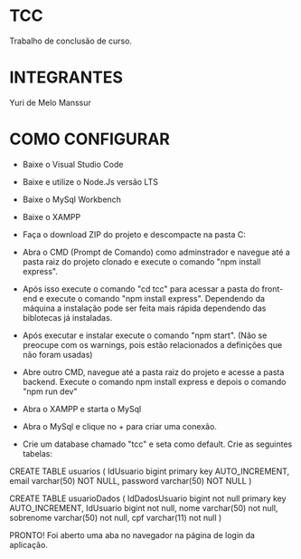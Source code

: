 # TCC
Trabalho de conclusão de curso.

# INTEGRANTES

Yuri de Melo Manssur

# COMO CONFIGURAR

- Baixe o Visual Studio Code
- Baixe e utilize o Node.Js versão LTS
- Baixe o MySql Workbench
- Baixe o XAMPP
- Faça o download ZIP do projeto e descompacte na pasta C:
- Abra o CMD (Prompt de Comando) como adminstrador e navegue até a pasta raiz do projeto clonado e execute o comando "npm install express".

- Após isso execute o comando "cd tcc" para acessar a pasta do front-end e execute o comando "npm install express". Dependendo da máquina a instalação pode ser feita mais rápida dependendo das biblotecas já instaladas.

- Após executar e instalar execute o comando "npm start". (Não se preocupe com os warnings, pois estão relacionados a definições que não foram usadas)

- Abre outro CMD, navegue até a pasta raiz do projeto e acesse a pasta backend. Execute o comando npm install express e depois o comando "npm run dev"

- Abra o XAMPP e starta o MySql

- Abra o MySql e clique no + para criar uma conexão.

- Crie um database chamado "tcc" e seta como default.
Crie as seguintes tabelas:

CREATE TABLE usuarios ( IdUsuario bigint primary key AUTO_INCREMENT, email varchar(50) NOT NULL, password varchar(50) NOT NULL )

CREATE TABLE usuarioDados ( IdDadosUsuario bigint not null primary key AUTO_INCREMENT, IdUsuario bigint not null, nome varchar(50) not null, sobrenome varchar(50) not null, cpf varchar(11) not null )

PRONTO! Foi aberto uma aba no navegador na página de login da aplicação.
